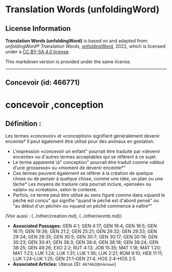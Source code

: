 # Translation Words (unfoldingWord)

## License Information

**Translation Words (unfoldingWord)** is based on and adapted from: _unfoldingWord® Translation Words_, [unfoldingWord](https://unfoldingword.org/utw), 2022, which is licensed under a [CC BY-SA 4.0 license](https://creativecommons.org/licenses/by-sa/4.0/legalcode.en).

This markdown version is provided under the same license.



--------------------------------

## Concevoir (id: 466771)

concevoir ,conception
=====================

Définition :
------------

Les termes «concevoir» et «conception» signifient généralement devenir enceinte\* Il peut également être utilisé pour des animaux en gestation.

* L'expression «concevoir un enfant" pourrait être traduite par «devenir enceinte» ou d'autres termes acceptables qui se référent à ce sujet.
* Le terme apparenté \\à" conception" pourrait être traduit comme «début d'une grossesse» ou «moment de devenir enceinte\*"
* Ces termes peuvent également se référer à la création de quelque chose ou de penser à quelque chose, comme une idée, un plan ou une tâche\* Les moyens de traduire cela pourrait inclure, «pensée» ou «plan» ou «création», selon le contexte.
* Parfois, ce terme peut être utilisé au sens figuré comme dans «quand le péché est conçu" qui signifie "quand le péché est d'abord pensé" ou "au début d'un péché» ou «quand un péché commence à naître\*"

(Voir aussi : (../other/creation.md), (../other/womb.md))

* **Associated Passages:** GEN 4:1; GEN 4:17; GEN 16:4; GEN 16:5; GEN 16:11; GEN 19:36; GEN 21:2; GEN 25:21; GEN 29:32; GEN 29:33; GEN 29:34; GEN 29:35; GEN 30:5; GEN 30:7; GEN 30:17; GEN 30:19; GEN 30:23; GEN 30:41; GEN 38:3; GEN 38:4; GEN 38:18; GEN 38:24; GEN 38:25; GEN 49:26; EXO 2:2; RUT 4:13; JOB 15:35; MAT 1:18; MAT 1:20; MAT 1:23; LUK 1:24; LUK 1:31; LUK 1:36; LUK 2:21; ROM 9:10; HEB 11:11; LUK 1:24–LUK 1:25; GEN 21:1–GEN 21:4; HOS 2:4–HOS 2:5
* **Associated Articles:** Uterus (ID: `467462@Unknown`)

